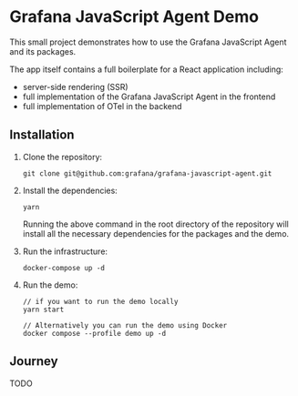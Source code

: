 # Grafana JavaScript Agent Demo

This small project demonstrates how to use the Grafana JavaScript Agent and its packages.

The app itself contains a full boilerplate for a React application including:

- server-side rendering (SSR)
- full implementation of the Grafana JavaScript Agent in the frontend
- full implementation of OTel in the backend

## Installation

1. Clone the repository:

   ```shell
   git clone git@github.com:grafana/grafana-javascript-agent.git
   ```

2. Install the dependencies:

   ```shell
   yarn
   ```

   Running the above command in the root directory of the repository will install all the necessary dependencies for
   the packages and the demo.

3. Run the infrastructure:

   ```shell
   docker-compose up -d
   ```

4. Run the demo:

   ```shell
   // if you want to run the demo locally
   yarn start

   // Alternatively you can run the demo using Docker
   docker compose --profile demo up -d
   ```

## Journey

TODO
